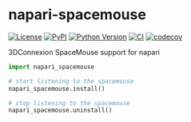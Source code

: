 # napari-spacemouse

[![License](https://img.shields.io/pypi/l/napari-spacemouse.svg?color=green)](https://github.com/tlambert03/napari-spacemouse/raw/main/LICENSE)
[![PyPI](https://img.shields.io/pypi/v/napari-spacemouse.svg?color=green)](https://pypi.org/project/napari-spacemouse)
[![Python Version](https://img.shields.io/pypi/pyversions/napari-spacemouse.svg?color=green)](https://python.org)
[![CI](https://github.com/tlambert03/napari-spacemouse/actions/workflows/ci.yml/badge.svg)](https://github.com/tlambert03/napari-spacemouse/actions/workflows/ci.yml)
[![codecov](https://codecov.io/gh/tlambert03/napari-spacemouse/branch/main/graph/badge.svg)](https://codecov.io/gh/tlambert03/napari-spacemouse)

3DConnexion SpaceMouse support for napari


```python
import napari_spacemouse

# start listening to the spacemouse
napari_spacemouse.install()

# stop listening to the spacemouse
napari_spacemouse.uninstall()
```
